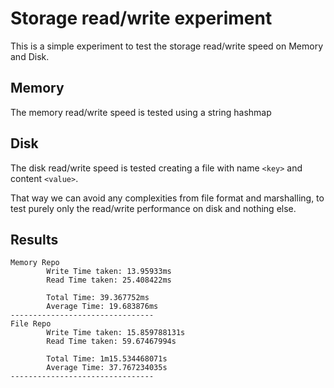 # Storage read/write experiment

This is a simple experiment to test the storage read/write speed
on Memory and Disk.

## Memory

The memory read/write speed is tested using a string hashmap

## Disk

The disk read/write speed is tested creating a file with
name `<key>` and content `<value>`.

That way we can avoid any complexities from file format and marshalling,
to test purely only the read/write performance on disk and nothing else.


## Results

```
Memory Repo
        Write Time taken: 13.95933ms
        Read Time taken: 25.408422ms

        Total Time: 39.367752ms
        Average Time: 19.683876ms
--------------------------------
File Repo
        Write Time taken: 15.859788131s
        Read Time taken: 59.67467994s

        Total Time: 1m15.534468071s
        Average Time: 37.767234035s
--------------------------------
```
